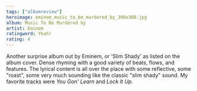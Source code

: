 ```yaml
---
tags: ["albumreview"]
heroimage: eminem_music_to_be_murdered_by_300x300.jpg
album: Music To Be Murdered by
artist: Eminem
ratingword: Yeah!
rating: 4
---
```


Another surprise album out by Eminem, or 'Slim Shady' as listed on the album
cover. Dense rhyming with a good variety of beats, flows, and features. The
lyrical content is all over the place with some reflective, some "roast", some
very much sounding like the classic "slim shady" sound. My favorite tracks were
_You Gon' Learn_ and _Lock It Up_.
